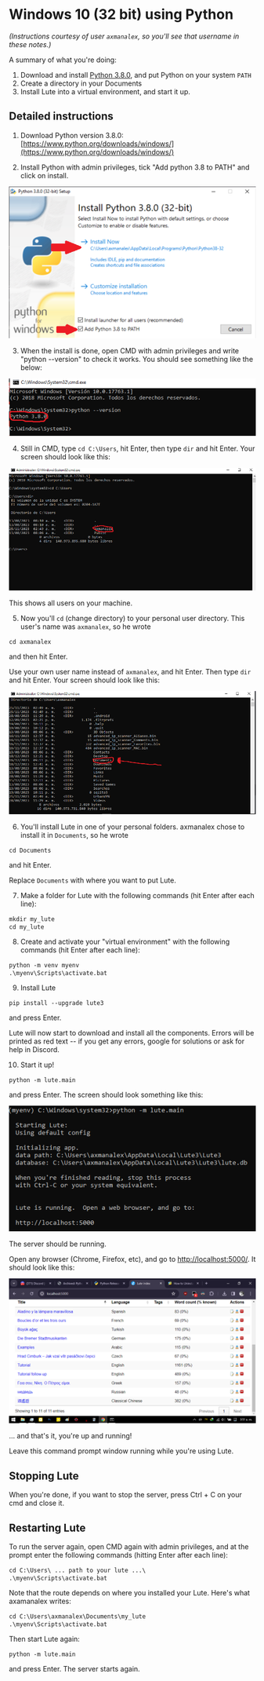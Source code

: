 # Windows 10 (32 bit) using Python

_(Instructions courtesy of user `axmanalex`, so you'll see that username in these notes.)_

A summary of what you're doing:

1. Download and install [Python 3.8.0](https://www.python.org/downloads/windows/), and put Python on your system `PATH`
2. Create a directory in your Documents
3. Install Lute into a virtual environment, and start it up.

## Detailed instructions

1. Download Python version 3.8.0: [https://www.python.org/downloads/windows/](https://www.python.org/downloads/windows/)

2. Install Python with admin privileges, tick "Add python 3.8 to PATH" and click on install.

![image](../../assets/install/windows/pip/01_installer.png)

3. When the install is done, open CMD with admin privileges and write "python --version" to check it works.  You should see something like the below:

![image](../../assets/install/windows/pip/02_check_python_version.png)

4. Still in CMD, type `cd C:\Users`, hit Enter, then type `dir` and hit Enter.  Your screen should look like this:

![image](../../assets/install/windows/pip/03_cd_users.png)

This shows all users on your machine.

5. Now you'll `cd` (change directory) to your personal user directory.  This user's name was `axmanalex`, so he wrote

```
cd axmanalex
```

and then hit Enter.

Use your own user name instead of `axmanalex`, and hit Enter.  Then type `dir` and hit Enter.  Your screen should look like this:

![image](../../assets/install/windows/pip/04_dir_user.png)

6. You'll install Lute in one of your personal folders.  axmanalex chose to install it in `Documents`, so he wrote

```
cd Documents
```

and hit Enter.

Replace `Documents` with where you want to put Lute.

7. Make a folder for Lute with the following commands (hit Enter after each line):

```
mkdir my_lute
cd my_lute
```

8. Create and activate your "virtual environment" with the following commands (hit Enter after each line):

```
python -m venv myenv
.\myenv\Scripts\activate.bat
```

9. Install Lute

```
pip install --upgrade lute3
```

and press Enter.
 
Lute will now start to download and install all the components.  Errors will be printed as red text -- if you get any errors, google for solutions or ask for help in Discord.

10. Start it up!

```
python -m lute.main
```

and press Enter.  The screen should look something like this:

![image](../../assets/install/windows/pip/05_lute_main.png)

The server should be running.

Open any browser (Chrome, Firefox, etc), and go to [http://localhost:5000/](http://localhost:5000/).  It should look like this:

![image](../../assets/install/windows/pip/05_homescreen.png)

... and that's it, you're up and running!

Leave this command prompt window running while you're using Lute.

## Stopping Lute

When you're done, if you want to stop the server, press Ctrl + C on your cmd and close it.

## Restarting Lute

To run the server again, open CMD again with admin privileges, and at the prompt enter the following commands (hitting Enter after each line):

```
cd C:\Users\ ... path to your lute ...\
.\myenv\Scripts\activate.bat
```

Note that the route depends on where you installed your Lute.  Here's what axamanalex writes:

```
cd C:\Users\axmanalex\Documents\my_lute
.\myenv\Scripts\activate.bat
```

Then start Lute again:

```
python -m lute.main
```

and press Enter.  The server starts again.